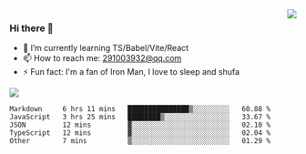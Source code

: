 <img align='right' src='https://github-readme-stats.vercel.app/api?username=niaogege&show_icons=true&theme=radical'/>

### Hi there 👋

- 🌱 I’m currently learning TS/Babel/Vite/React
- 📫 How to reach me: 291003932@qq.com
- ⚡ Fun fact:  I'm a fan of Iron Man, I love to sleep and shufa

![](https://github-readme-stats.vercel.app/api/top-langs/?username=niaogege&layout=compact)

<!--START_SECTION:waka-->
```text
Markdown     6 hrs 11 mins   ███████████████▒░░░░░░░░░   60.88 % 
JavaScript   3 hrs 25 mins   ████████▒░░░░░░░░░░░░░░░░   33.67 % 
JSON         12 mins         ▓░░░░░░░░░░░░░░░░░░░░░░░░   02.10 % 
TypeScript   12 mins         ▓░░░░░░░░░░░░░░░░░░░░░░░░   02.04 % 
Other        7 mins          ▒░░░░░░░░░░░░░░░░░░░░░░░░   01.29 % 
```
<!--END_SECTION:waka-->
